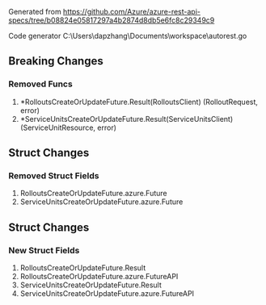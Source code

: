 Generated from https://github.com/Azure/azure-rest-api-specs/tree/b08824e05817297a4b2874d8db5e6fc8c29349c9

Code generator C:\Users\dapzhang\Documents\workspace\autorest.go

## Breaking Changes

### Removed Funcs

1. *RolloutsCreateOrUpdateFuture.Result(RolloutsClient) (RolloutRequest, error)
1. *ServiceUnitsCreateOrUpdateFuture.Result(ServiceUnitsClient) (ServiceUnitResource, error)

## Struct Changes

### Removed Struct Fields

1. RolloutsCreateOrUpdateFuture.azure.Future
1. ServiceUnitsCreateOrUpdateFuture.azure.Future

## Struct Changes

### New Struct Fields

1. RolloutsCreateOrUpdateFuture.Result
1. RolloutsCreateOrUpdateFuture.azure.FutureAPI
1. ServiceUnitsCreateOrUpdateFuture.Result
1. ServiceUnitsCreateOrUpdateFuture.azure.FutureAPI
